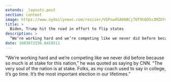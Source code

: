 ```yaml
--- 
extends: _layouts.post 
section: content 
image: https://www.nydailynews.com/resizer/VGPsw4SA00ACj7Of9tED5v3MZOY=/1200x0/top/cloudfront-us-east-1.images.arcpublishing.com/tronc/KFFK47BTHDLX7MTSHA65F27CTE.aspx 
title: > 
  Biden, Trump hit the road in effort to flip states 
description: > 
  “We’re working hard and we’re competing like we never did before because so much is at stake for this nation,” he was quoted as saying by CNN.“The very soul of the nation is at stake.Folks, as my coach used to say in college, it’s go time.It’s the most important election in our lifetimes.” 
date: 1603072156.8419511 
--- 
```

<div><p class=""> &#8220;We&#8217;re working hard and we&#8217;re competing like we never did before because so much is at stake for this nation,&#8221; he was quoted as saying by CNN. &#8220;The very soul of the nation is at stake. Folks, as my coach used to say in college, it&#8217;s go time. It&#8217;s the most important election in our lifetimes.&#8221;</p> </div>